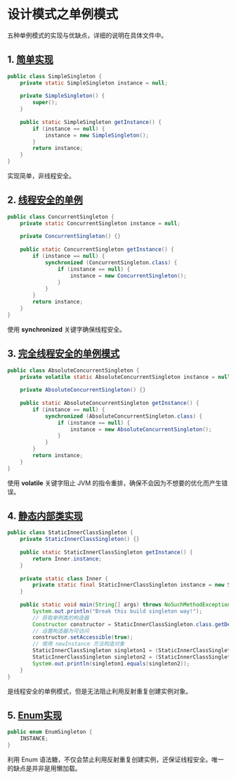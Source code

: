 # 设计模式之单例模式

五种单例模式的实现与优缺点，详细的说明在具体文件中。

## 1. [简单实现](SimpleSingleton.java)

```java
public class SimpleSingleton {
    private static SimpleSingleton instance = null;
    
    private SimpleSingleton() {
        super();
    }
    
    public static SimpleSingleton getInstance() {
        if (instance == null) {
            instance = new SimpleSingleton();
        }
        return instance;
    }
}
```

实现简单，非线程安全。

## 2. [线程安全的单例](ConcurrentSingleton.java)

```java
public class ConcurrentSingleton {
    private static ConcurrentSingleton instance = null;
    
    private ConcurrentSingleton() {}
    
    public static ConcurrentSingleton getInstance() {
        if (instance == null) {
            synchronized (ConcurrentSingleton.class) {
                if (instance == null) {
                    instance = new ConcurrentSingleton();
                }
            }
        }
        return instance;
    }
}
```

使用 **synchronized** 关键字确保线程安全。

## 3. [完全线程安全的单例模式](AbsoluteConcurrentSingleton.java)

```java
public class AbsoluteConcurrentSingleton {
    private volatile static AbsoluteConcurrentSingleton instance = null;
    
    private AbsoluteConcurrentSingleton() {}
    
    public static AbsoluteConcurrentSingleton getInstance() {
        if (instance == null) {
            synchronized (AbsoluteConcurrentSingleton.class) {
                if (instance == null) {
                    instance = new AbsoluteConcurrentSingleton();
                }
            }
        }
        return instance;
    }
}
```

使用 **volatile** 关键字阻止 JVM 的指令重排，确保不会因为不想要的优化而产生错误。

## 4. [静态内部类实现](StaticInnerClassSingleton.java)

```java
public class StaticInnerClassSingleton {
    private StaticInnerClassSingleton() {}
    
    public static StaticInnerClassSingleton getInstance() {
        return Inner.instance;
    }
    
    private static class Inner {
        private static final StaticInnerClassSingleton instance = new StaticInnerClassSingleton();
    }
    
    public static void main(String[] args) throws NoSuchMethodException, IllegalAccessException, InvocationTargetException, InstantiationException {
        System.out.println("Break this build singleton way!");
        // 获取单例类的构造器
        Constructor constructor = StaticInnerClassSingleton.class.getDeclaredConstructor();
        // 设置构造器为可访问
        constructor.setAccessible(true);
        // 使用 newInstance 方法构造对象
        StaticInnerClassSingleton singleton1 = (StaticInnerClassSingleton)constructor.newInstance();
        StaticInnerClassSingleton singleton2 = (StaticInnerClassSingleton)constructor.newInstance();
        System.out.println(singleton1.equals(singleton2));
    }
}
```

是线程安全的单例模式，但是无法阻止利用反射重复创建实例对象。

## 5. [Enum实现](EnumSingleton.java)

```java
public enum EnumSingleton {
    INSTANCE;
}
```

利用 Enum 语法糖，不仅会禁止利用反射重复创建实例，还保证线程安全。唯一的缺点是并非是用懒加载。
